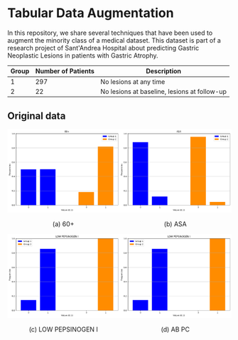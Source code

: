 # Tabular Data Augmentation

In this repository, we share several techniques that have been used to augment the minority class of a medical dataset.
This dataset is part of a research project of Sant'Andrea Hospital about predicting Gastric Neoplastic Lesions in patients with Gastric Atrophy.


| Group | Number of Patients | Description                                  |
|-------|--------------------|----------------------------------------------|
| 1     | 297                | No lesions at any time                       |
| 2     | 22                 | No lesions at baseline, lesions at follow-up |


## Original data

<div style="display: flex; justify-content: space-around;">
    <div style="text-align: center;">
        <img src="https://github.com/msilver22/data_augmentation/blob/dfc040a55c7164a626235586b4e7457ae627a8be/tabular_data_aug/images/or_60%2B.png" alt="Immagine 1" width="300">
        <p>(a) 60+</p>
    </div>
    <div style="text-align: center;">
        <img src="https://github.com/msilver22/data_augmentation/blob/dfc040a55c7164a626235586b4e7457ae627a8be/tabular_data_aug/images/or_ASA.png" alt="Immagine 2" width="300">
        <p>(b) ASA</p>
    </div>
</div>

<div style="display: flex; justify-content: space-around;">
    <div style="text-align: center;">
        <img src="https://github.com/msilver22/data_augmentation/blob/dfc040a55c7164a626235586b4e7457ae627a8be/tabular_data_aug/images/or_PEPS.png" alt="Immagine 3" width="300">
        <p>(c) LOW PEPSINOGEN I</p>
    </div>
    <div style="text-align: center;">
        <img src="https://github.com/msilver22/data_augmentation/blob/dfc040a55c7164a626235586b4e7457ae627a8be/tabular_data_aug/images/or_PEPS.png" alt="Immagine 4" width="300">
        <p>(d) AB PC</p>
    </div>
</div>


